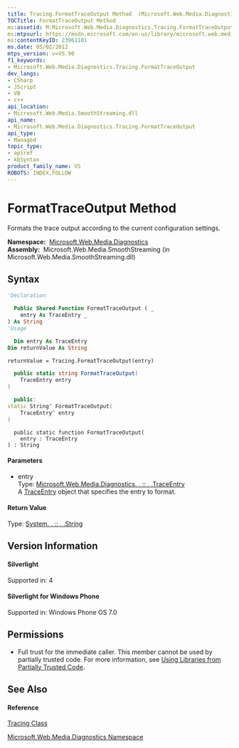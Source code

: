 ```yaml
---
title: Tracing.FormatTraceOutput Method  (Microsoft.Web.Media.Diagnostics)
TOCTitle: FormatTraceOutput Method
ms:assetid: M:Microsoft.Web.Media.Diagnostics.Tracing.FormatTraceOutput(Microsoft.Web.Media.Diagnostics.TraceEntry)
ms:mtpsurl: https://msdn.microsoft.com/en-us/library/microsoft.web.media.diagnostics.tracing.formattraceoutput(v=VS.90)
ms:contentKeyID: 23961101
ms.date: 05/02/2012
mtps_version: v=VS.90
f1_keywords:
- Microsoft.Web.Media.Diagnostics.Tracing.FormatTraceOutput
dev_langs:
- CSharp
- JScript
- VB
- c++
api_location:
- Microsoft.Web.Media.SmoothStreaming.dll
api_name:
- Microsoft.Web.Media.Diagnostics.Tracing.FormatTraceOutput
api_type:
- Managed
topic_type:
- apiref
- kbSyntax
product_family_name: VS
ROBOTS: INDEX,FOLLOW
---
```


# FormatTraceOutput Method

Formats the trace output according to the current configuration settings.

**Namespace:**  [Microsoft.Web.Media.Diagnostics](microsoft-web-media-diagnostics-namespace_1.md)  
**Assembly:**  Microsoft.Web.Media.SmoothStreaming (in Microsoft.Web.Media.SmoothStreaming.dll)

## Syntax

``` vb
'Declaration

  Public Shared Function FormatTraceOutput ( _
    entry As TraceEntry _
) As String
'Usage

  Dim entry As TraceEntry
Dim returnValue As String

returnValue = Tracing.FormatTraceOutput(entry)
```

``` csharp
  public static string FormatTraceOutput(
    TraceEntry entry
)
```

``` c++
  public:
static String^ FormatTraceOutput(
    TraceEntry^ entry
)
```

``` jscript
  public static function FormatTraceOutput(
    entry : TraceEntry
) : String
```

#### Parameters

  - entry  
    Type: [Microsoft.Web.Media.Diagnostics. . :: . .TraceEntry](traceentry-class-microsoft-web-media-diagnostics_1.md)  
    A [TraceEntry](traceentry-class-microsoft-web-media-diagnostics_1.md) object that specifies the entry to format.  

#### Return Value

Type: [System. . :: . .String](https://msdn.microsoft.com/en-us/library/s1wwdcbf\(v=vs.90\))  

## Version Information

#### Silverlight

Supported in: 4  

#### Silverlight for Windows Phone

Supported in: Windows Phone OS 7.0  

## Permissions

  - Full trust for the immediate caller. This member cannot be used by partially trusted code. For more information, see [Using Libraries from Partially Trusted Code](https://msdn.microsoft.com/en-us/library/8skskf63\(v=vs.90\)).

## See Also

#### Reference

[Tracing Class](tracing-class-microsoft-web-media-diagnostics_1.md)

[Microsoft.Web.Media.Diagnostics Namespace](microsoft-web-media-diagnostics-namespace_1.md)

